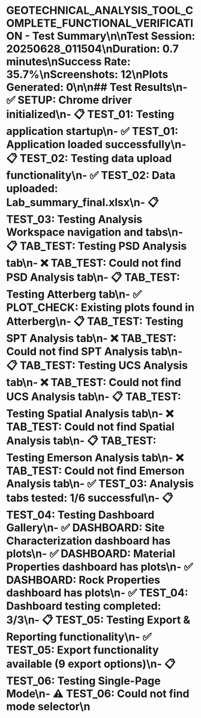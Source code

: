 # GEOTECHNICAL_ANALYSIS_TOOL_COMPLETE_FUNCTIONAL_VERIFICATION - Test Summary\n\n**Test Session:** 20250628_011504\n**Duration:** 0.7 minutes\n**Success Rate:** 35.7%\n**Screenshots:** 12\n**Plots Generated:** 0\n\n## Test Results\n- ✅ **SETUP**: Chrome driver initialized\n- 📋 **TEST_01**: Testing application startup\n- ✅ **TEST_01**: Application loaded successfully\n- 📋 **TEST_02**: Testing data upload functionality\n- ✅ **TEST_02**: Data uploaded: Lab_summary_final.xlsx\n- 📋 **TEST_03**: Testing Analysis Workspace navigation and tabs\n- 📋 **TAB_TEST**: Testing PSD Analysis tab\n- ❌ **TAB_TEST**: Could not find PSD Analysis tab\n- 📋 **TAB_TEST**: Testing Atterberg tab\n- ✅ **PLOT_CHECK**: Existing plots found in Atterberg\n- 📋 **TAB_TEST**: Testing SPT Analysis tab\n- ❌ **TAB_TEST**: Could not find SPT Analysis tab\n- 📋 **TAB_TEST**: Testing UCS Analysis tab\n- ❌ **TAB_TEST**: Could not find UCS Analysis tab\n- 📋 **TAB_TEST**: Testing Spatial Analysis tab\n- ❌ **TAB_TEST**: Could not find Spatial Analysis tab\n- 📋 **TAB_TEST**: Testing Emerson Analysis tab\n- ❌ **TAB_TEST**: Could not find Emerson Analysis tab\n- ✅ **TEST_03**: Analysis tabs tested: 1/6 successful\n- 📋 **TEST_04**: Testing Dashboard Gallery\n- ✅ **DASHBOARD**: Site Characterization dashboard has plots\n- ✅ **DASHBOARD**: Material Properties dashboard has plots\n- ✅ **DASHBOARD**: Rock Properties dashboard has plots\n- ✅ **TEST_04**: Dashboard testing completed: 3/3\n- 📋 **TEST_05**: Testing Export & Reporting functionality\n- ✅ **TEST_05**: Export functionality available (9 export options)\n- 📋 **TEST_06**: Testing Single-Page Mode\n- ⚠️ **TEST_06**: Could not find mode selector\n